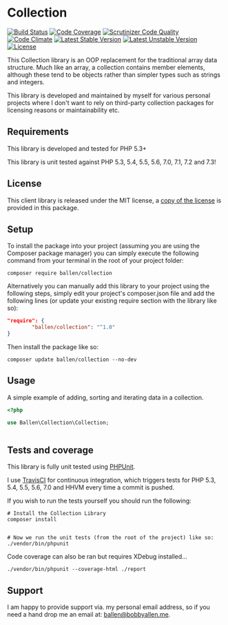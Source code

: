 # Collection

[![Build Status](https://travis-ci.org/allebb/collection.svg)](https://travis-ci.org/allebb/collection)
[![Code Coverage](https://scrutinizer-ci.com/g/allebb/collection/badges/coverage.png?b=master)](https://scrutinizer-ci.com/g/allebb/collection/?branch=master)
[![Scrutinizer Code Quality](https://scrutinizer-ci.com/g/allebb/collection/badges/quality-score.png?b=master)](https://scrutinizer-ci.com/g/allebb/collection/?branch=master)
[![Code Climate](https://codeclimate.com/github/allebb/collection/badges/gpa.svg)](https://codeclimate.com/github/allebb/collection)
[![Latest Stable Version](https://poser.pugx.org/ballen/collection/v/stable)](https://packagist.org/packages/ballen/collection)
[![Latest Unstable Version](https://poser.pugx.org/ballen/collection/v/unstable)](https://packagist.org/packages/ballen/collection)
[![License](https://poser.pugx.org/ballen/collection/license)](https://packagist.org/packages/ballen/collection)

This Collection library is an OOP replacement for the traditional array data structure. Much like an array, a collection contains member elements, although these tend to be objects rather than simpler types such as strings and integers.

This library is developed and maintained by myself for various personal projects where I don't want to rely on third-party collection packages for licensing reasons or maintainability etc.

Requirements
------------

This library is developed and tested for PHP 5.3+

This library is unit tested against PHP 5.3, 5.4, 5.5, 5.6, 7.0, 7.1, 7.2 and 7.3!

License
-------

This client library is released under the MIT license, a [copy of the license](https://github.com/allebb/collection/blob/master/LICENSE) is provided in this package.

Setup
-----

To install the package into your project (assuming you are using the Composer package manager) you can simply execute the following command from your terminal in the root of your project folder:

```composer require ballen/collection```

Alternatively you can manually add this library to your project using the following steps, simply edit your project's composer.json file and add the following lines (or update your existing require section with the library like so):

```json
"require": {
        "ballen/collection": "^1.0"
}
```

Then install the package like so:

```composer update ballen/collection --no-dev```

Usage
-----

A simple example of adding, sorting and iterating data in a collection.

```php
<?php

use Ballen\Collection\Collection;



```

Tests and coverage
------------------

This library is fully unit tested using [PHPUnit](https://phpunit.de/).

I use [TravisCI](https://travis-ci.org/) for continuous integration, which triggers tests for PHP 5.3, 5.4, 5.5, 5.6, 7.0 and HHVM every time a commit is pushed.

If you wish to run the tests yourself you should run the following:

```shell
# Install the Collection Library
composer install


# Now we run the unit tests (from the root of the project) like so:
./vendor/bin/phpunit
```

Code coverage can also be ran but requires XDebug installed...

```shell
./vendor/bin/phpunit --coverage-html ./report
```

Support
-------

I am happy to provide support via. my personal email address, so if you need a hand drop me an email at: [ballen@bobbyallen.me]().


